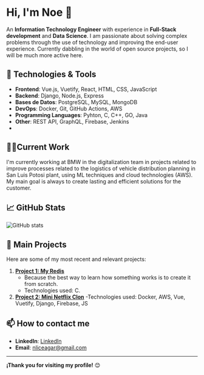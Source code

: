 # Hi, I'm Noe 👋

An **Information Technology Engineer** with experience in **Full-Stack development** and **Data Science**. I am passionate about solving complex problems through the use of technology and improving the end-user experience.
Currently dabbling in the world of open source projects, so I will be much more active here.

## 🔧 Technologies & Tools

- **Frontend**: Vue.js, Vuetify, React, HTML, CSS, JavaScript
- **Backend**: Django, Node.js, Express
- **Bases de Datos**: PostgreSQL, MySQL, MongoDB
- **DevOps**: Docker, Git, GitHub Actions, AWS
- **Programming Languages**: Pyhton, C, C++, GO, Java
- **Other**: REST API, GraphQL, Firebase, Jenkins
- 
## 👨‍🏭Current Work

I'm currently working at BMW in the digitalization team in projects related to improve processes related to the logistics of vehicle distribution planning in San Luis Potosi plant, using ML techniques and cloud technologies (AWS). My main goal is always to create lasting and efficient solutions for the customer.

## 📈 GitHub Stats

![GitHub stats](https://github-readme-stats.vercel.app/api?username=LiceagaN&show_icons=true&hide_title=true&hide=prs&count_private=true&theme=radical)

## 🚀 Main Projects

Here are some of my most recent and relevant projects:

1. **[Project 1: My Redis](https://github.com/LiceagaN/myredis)**
   - Because the best way to learn how something works is to create it from scratch.
   - Technologies used: C.
2. **[Project 2: Mini Netflix Clon](https://github.com/LiceagaN/Netflix-Clon)**
     -Technologies used: Docker, AWS, Vue, Vuetify, Django, Firebase, JS
## 📫 How to contact me

- **LinkedIn**: [LinkedIn](www.linkedin.com/in/noe-liceaga-051b6523a)
- **Email**: [nliceagar@gmail.com](mailto:nliceagar@gmail.com)

---

**¡Thank you for visiting my profile!** 😊
